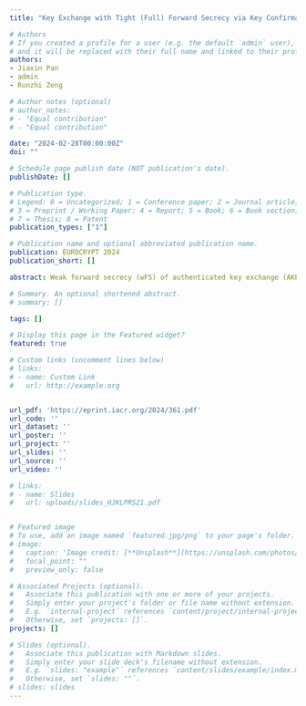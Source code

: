 ```yaml
---
title: "Key Exchange with Tight (Full) Forward Secrecy via Key Confirmation"

# Authors
# If you created a profile for a user (e.g. the default `admin` user), write the username (folder name) here 
# and it will be replaced with their full name and linked to their profile.
authors:
- Jiaxin Pan
- admin
- Runzhi Zeng

# Author notes (optional)
# author_notes:
# - "Equal contribution"
# - "Equal contribution"

date: "2024-02-28T00:00:00Z"
doi: ""

# Schedule page publish date (NOT publication's date).
publishDate: []

# Publication type.
# Legend: 0 = Uncategorized; 1 = Conference paper; 2 = Journal article;
# 3 = Preprint / Working Paper; 4 = Report; 5 = Book; 6 = Book section;
# 7 = Thesis; 8 = Patent
publication_types: ["1"]

# Publication name and optional abbreviated publication name.
publication: EUROCRYPT 2024
publication_short: []

abstract: Weak forward secrecy (wFS) of authenticated key exchange (AKE) protocols is a pas- sive variant of (full) forward secrecy (FS). A natural mechanism to upgrade from wFS to FS is the use of key confirmation messages which compute a message authentication code (MAC) over the transcript. Unfortunately, Gellert, Gjøsteen, Jacobson and Jager (GGJJ, CRYPTO 2023) show that this mechanism inherently incurs a loss proportional to the number of users, leading to an overall non-tight reduction, even if wFS was established using a tight reduction. Inspired by GGJJ, we propose a new notion, called one-way verifiable weak forward secrecy (OW-VwFS), and prove that OW-VwFS can be transformed tightly to FS using key confirmation in the random oracle model (ROM). To implement our generic transformation, we show that several tightly wFS AKE protocols additionally satisfy our OW-VwFS notion tightly. We highlight that using the recent lattice-based protocol from Pan, Wagner, and Zeng (CRYPTO 2023) can give us the first lattice-based tightly FS AKE via key confirmation in the classical random oracle model. Besides this, we also obtain a Decisional-Diffie-Hellman-based protocol that is considerably more efficient than the previous ones. Finally, we lift our study on FS via key confirmation to the quantum random oracle model (QROM). While our security reduction is overall non-tight, it matches the best existing bound for wFS in the QROM (Pan, Wagner, and Zeng, ASIACRYPT 2023), namely, it is square-root- and session-tight. Our analysis is in the multi-challenge setting, and it is more realistic than the single-challenge setting as in Pan et al..

# Summary. An optional shortened abstract.
# summary: []

tags: []

# Display this page in the Featured widget?
featured: true

# Custom links (uncomment lines below)
# links:
# - name: Custom Link
#   url: http://example.org


url_pdf: 'https://eprint.iacr.org/2024/361.pdf'
url_code: ''
url_dataset: ''
url_poster: ''
url_project: ''
url_slides: ''
url_source: ''
url_video: ''

# links:
# - name: Slides
#   url: uploads/slides_HJKLPRS21.pdf


# Featured image
# To use, add an image named `featured.jpg/png` to your page's folder. 
# image:
#   caption: 'Image credit: [**Unsplash**](https://unsplash.com/photos/pLCdAaMFLTE)'
#   focal_point: ""
#   preview_only: false

# Associated Projects (optional).
#   Associate this publication with one or more of your projects.
#   Simply enter your project's folder or file name without extension.
#   E.g. `internal-project` references `content/project/internal-project/index.md`.
#   Otherwise, set `projects: []`.
projects: []

# Slides (optional).
#   Associate this publication with Markdown slides.
#   Simply enter your slide deck's filename without extension.
#   E.g. `slides: "example"` references `content/slides/example/index.md`.
#   Otherwise, set `slides: ""`.
# slides: slides
---
```

